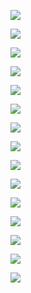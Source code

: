 ![](IMG_3370.jpeg)

![](IMG_3371.jpeg)

![](IMG_3372.jpeg)

![](IMG_3373.jpeg)

![](IMG_3374.jpeg)

![](IMG_3375.jpeg)

![](IMG_3376.jpeg)

![](IMG_3377.jpeg)

![](IMG_3378.jpeg)

![](IMG_3379.jpeg)

![](IMG_3380.jpeg)

![](IMG_3381.jpeg)

![](IMG_3382.jpeg)

![](IMG_3383.jpeg)

![](IMG_3384.jpeg)